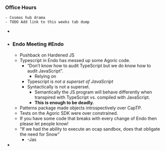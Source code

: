### Office Hours
	- Cosmos hub drama
	- TODO Add link to this weeks tab dump
-
- ### Endo Meeting #Endo
	- Pushback on Hardened JS
	- Typescript in Endo has messed up some Agoric code.
		- “Don’t know how to audit TypeScript but we do know how to audit JavaScript”.
			- Relying on
		- Typescript is *not a superset of JavaScript*
		- Syntactically is not a superset.
			- Semantically the JS program will behave differently when transpired with TypeScript vs. compiled with JavaScript.
			- **This is enough to be deadly.**
	- Patterns package made objects introspectively over CapTP.
	- Tests on the Agoric SDK were over constrained.
	- If you have some code that breaks with every change of Endo then please let people know!
	- “If we had the ability to execute an ocap sandbox, does that obligate the need for Snow”
		- -Jas
-